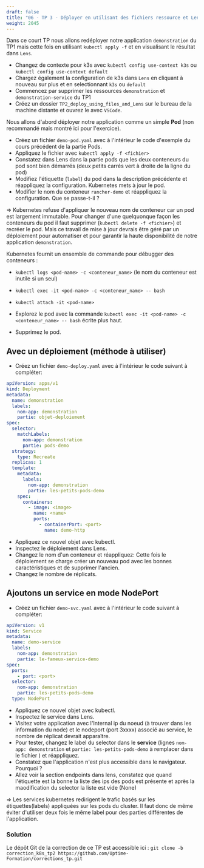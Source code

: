 ```yaml
---
draft: false
title: "06 - TP 3 - Déployer en utilisant des fichiers ressource et Lens"
weight: 2045
---
```


Dans ce court TP nous allons redéployer notre application `demonstration` du TP1 mais cette fois en utilisant `kubectl apply -f` et en visualisant le résultat dans `Lens`.

- Changez de contexte pour k3s avec `kubectl config use-context k3s` ou `kubectl config use-context default`
- Chargez également la configuration de k3s dans `Lens` en cliquant à nouveau sur plus et en selectionnant `k3s` ou `default`
- Commencez par supprimer les ressources `demonstration` et `demonstration-service` du TP1
- Créez un dossier `TP2_deploy_using_files_and_Lens` sur le bureau de la machine distante et ouvrez le avec `VSCode`.

Nous allons d'abord déployer notre application comme un simple **Pod** (non recommandé mais montré ici pour l'exercice).

- Créez un fichier `demo-pod.yaml` avec à l'intérieur le code d'exemple du cours précédent de la partie Pods.
- Appliquez le fichier avec `kubectl apply -f <fichier>`
- Constatez dans Lens dans la partie pods que les deux conteneurs du pod sont bien démarrés (deux petits carrés vert à droite de la ligne du pod)
- Modifiez l'étiquette (`label`) du pod dans la description précédente et réappliquez la configuration. Kubernetes mets à jour le pod.
- Modifier le nom du conteneur `rancher-demo` et réappliquez la configuration. Que se passe-t-il ?

=> Kubernetes refuse d'appliquer le nouveau nom de conteneur car un pod est largement immutable. Pour changer d'une quelquonque façon les conteneurs du pod il faut supprimer (`kubectl delete -f <fichier>`) et recréer le pod. Mais ce travail de mise à jour devrais être géré par un déploiement pour automatiser et pour garantir la haute disponibilité de notre application `demonstration`.



Kubernetes fournit un ensemble de commande pour débugger des conteneurs :

- `kubectl logs <pod-name> -c <conteneur_name>` (le nom du conteneur est inutile si un seul)
- `kubectl exec -it <pod-name> -c <conteneur_name> -- bash`
- `kubectl attach -it <pod-name>`

- Explorez le pod avec la commande `kubectl exec -it <pod-name> -c <conteneur_name> -- bash` écrite plus haut.

- Supprimez le pod.

## Avec un déploiement (méthode à utiliser)

- Créez un fichier `demo-deploy.yaml` avec à l'intérieur le code suivant à compléter:

```yaml
apiVersion: apps/v1
kind: Deployment
metadata:
  name: demonstration
  labels:
    nom-app: demonstration
    partie: objet-deploiement
spec:
  selector:
    matchLabels:
      nom-app: demonstration
      partie: pods-demo
  strategy:
    type: Recreate
  replicas: 1
  template:
    metadata:
      labels:
        nom-app: demonstration
        partie: les-petits-pods-demo
    spec:
      containers:
        - image: <image>
          name: <name>
          ports:
            - containerPort: <port>
              name: demo-http
```

- Appliquez ce nouvel objet avec kubectl.
- Inspectez le déploiement dans Lens.
- Changez le nom d'un conteneur et réappliquez: Cette fois le déploiement se charge créer un nouveau pod avec les bonnes caractéristiques et de supprimer l'ancien.
- Changez le nombre de réplicats.

## Ajoutons un service en mode NodePort

- Créez un fichier `demo-svc.yaml` avec à l'intérieur le code suivant à compléter:

```yaml
apiVersion: v1
kind: Service
metadata:
  name: demo-service
  labels:
    nom-app: demonstration
    partie: le-fameux-service-demo
spec:
  ports:
    - port: <port>
  selector:
    nom-app: demonstration
    partie: les-petits-pods-demo
  type: NodePort
```

- Appliquez ce nouvel objet avec kubectl.
- Inspectez le service dans Lens.
- Visitez votre application avec l'Internal ip du noeud (à trouver dans les information du node) et le nodeport (port 3xxxx) associé au service, le nombre de réplicat devrait apparaître.
- Pour tester, changez le label du selector dans le **service** (lignes `nom-app: demonstration` et `partie: les-petits-pods-demo` à remplacer dans le fichier ) et réappliquez.
- Constatez que l'application n'est plus accessible dans le navigateur. Pourquoi ?
- Allez voir la section endpoints dans lens, constatez que quand l'étiquette est la bonne la liste des ips des pods est présente et après la maodification du selector la liste est vide (None)

=> Les services kubernetes redirigent le trafic basés sur les étiquettes(labels) appliquées sur les pods du cluster. Il faut donc de même éviter d'utiliser deux fois le même label pour des parties différentes de l'application.

### Solution

Le dépôt Git de la correction de ce TP est accessible ici : `git clone -b correction_k8s_tp2 https://github.com/Uptime-Formation/corrections_tp.git`
